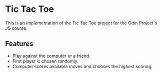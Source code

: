 # Tic Tac Toe

This is an implementation of the Tic Tac Toe project for the Odin Project's JS course.

## Features

- Play against the computer or a friend.
- First player is chosen randomly. 
- Computer scores available moves and chooses the highest scoring. 